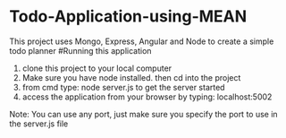 # Todo-Application-using-MEAN
This project uses Mongo, Express, Angular and Node to create a simple todo planner
#Running this application
1. clone this project to your local computer
2. Make sure you have node installed. then cd into the project
3. from cmd type: node server.js to get the server started
4. access the application from your browser by typing: localhost:5002

Note: You can use any port, just make sure you specify the port to use in the server.js file
